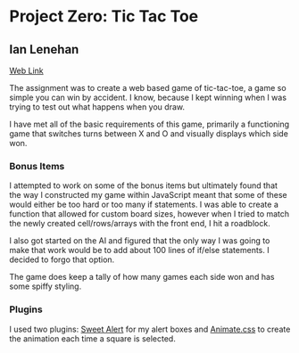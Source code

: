# Project Zero: Tic Tac Toe
## Ian Lenehan

[Web Link](http:ianlenehan.github.io/tic-tac-toe)

The assignment was to create a web based game of tic-tac-toe, a game so simple you can win by accident. I know, because I kept winning when I was trying to test out what happens when you draw.

I have met all of the basic requirements of this game, primarily a functioning game that switches turns between X and O and visually displays which side won.

### Bonus Items

I attempted to work on some of the bonus items but ultimately found that the way I constructed my game within JavaScript meant that some of these would either be too hard or too many if statements. I was able to create a function that allowed for custom board sizes, however when I tried to match the newly created cell/rows/arrays with the front end, I hit a roadblock.

I also got started on the AI and figured that the only way I was going to make that work would be to add about 100 lines of if/else statements. I decided to forgo that option.

The game does keep a tally of how many games each side won and has some spiffy styling.

### Plugins

I used two plugins: [Sweet Alert](http://t4t5.github.io/sweetalert/) for my alert boxes and [Animate.css](https://daneden.github.io/animate.css/) to create the animation each time a square is selected.  
